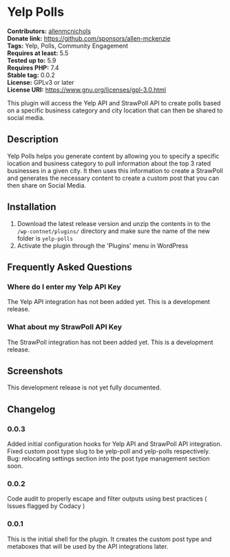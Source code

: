 # Yelp Polls #
**Contributors:** [allenmcnichols](https://profiles.wordpress.org/allenmcnichols/)  
**Donate link:** https://github.com/sponsors/allen-mckenzie  
**Tags:** Yelp, Polls, Community Engagement  
**Requires at least:** 5.5  
**Tested up to:** 5.9  
**Requires PHP:** 7.4  
**Stable tag:** 0.0.2  
**License:** GPLv3 or later  
**License URI:** https://www.gnu.org/licenses/gpl-3.0.html  

This plugin will access the Yelp API and StrawPoll API to create polls based on a specific business category and city location that can then be shared to social media.

## Description ##

Yelp Polls helps you generate content by allowing you to specify a specific location and business category to pull information about the top 3 rated businesses in a given city. It then uses this information to create a StrawPoll and generates the necessary content to create a custom post that you can then share on Social Media.

## Installation ##

1.  Download the latest release version and unzip the contents in to the `/wp-contnet/plugins/` directory and make sure the name of the new folder is `yelp-polls`
2.  Activate the plugin through the 'Plugins' menu in WordPress

## Frequently Asked Questions ##

### Where do I enter my Yelp API Key ###

The Yelp API integration has not been added yet. This is a development release.

### What about my StrawPoll API Key ###

The StrawPoll integration has not been added yet. This is a development release.

## Screenshots ##

This development release is not yet fully documented.

## Changelog ##

### 0.0.3 ###

Added initial configuration hooks for Yelp API and StrawPoll API integration.
Fixed custom post type slug to be yelp-poll and yelp-polls respectively.
Bug: relocating settings section into the post type management section soon.

### 0.0.2 ###

Code audit to properly escape and filter outputs using best practices ( Issues flagged by Codacy )

### 0.0.1 ###

This is the initial shell for the plugin. It creates the custom post type and metaboxes that will be used by the API integrations later.
